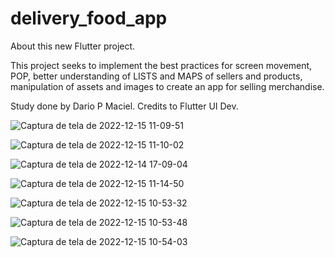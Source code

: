 # delivery_food_app

About this new Flutter project.

This project seeks to implement the best practices for screen movement, POP, better understanding of LISTS and MAPS of sellers and products, manipulation of assets and images to create an app for selling merchandise.

Study done by Dario P Maciel.
Credits to Flutter UI Dev.

![Captura de tela de 2022-12-15 11-09-51](https://user-images.githubusercontent.com/116087297/207882413-24986b20-ca4d-4928-8c48-e65e56bc61f6.png)

![Captura de tela de 2022-12-15 11-10-02](https://user-images.githubusercontent.com/116087297/207883238-da8c92c1-6e22-466e-913c-c608308861a6.png)

![Captura de tela de 2022-12-14 17-09-04](https://user-images.githubusercontent.com/116087297/207881067-599de9c0-e0a8-4e28-9f35-251f6a591e15.png)

![Captura de tela de 2022-12-15 11-14-50](https://user-images.githubusercontent.com/116087297/207883429-66a4e07f-2143-4a7d-8314-9a03c5793775.png)

![Captura de tela de 2022-12-15 10-53-32](https://user-images.githubusercontent.com/116087297/207881364-46036057-9bd9-44f3-8e11-b09825822c09.png)

![Captura de tela de 2022-12-15 10-53-48](https://user-images.githubusercontent.com/116087297/207881346-84c8f7ab-00c5-435c-acdb-a9b7f13e3495.png)

![Captura de tela de 2022-12-15 10-54-03](https://user-images.githubusercontent.com/116087297/207881392-01889eb1-0d15-4946-a288-e3f528f7354f.png)

